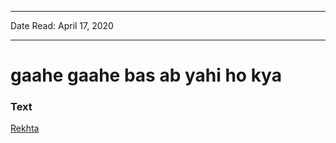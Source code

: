 ***
Date Read: April 17, 2020
***

# gaahe gaahe bas ab yahi ho kya 

### Text
[Rekhta](https://www.rekhta.org/ghazals/gaahe-gaahe-bas-ab-yahii-ho-kyaa-jaun-eliya-ghazals?lang=ur)

